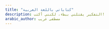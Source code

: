 ```yaml
---
title: "كتاباتي باللغة العربية"
description: التفكير يقتلني ببطء، لكنني أكتب!
arabic_author: مصطفى غريب
---
```


